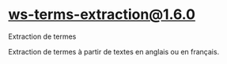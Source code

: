 # ws-terms-extraction@1.6.0

Extraction de termes

Extraction de termes à partir de textes en anglais ou en français.

